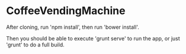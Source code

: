 CoffeeVendingMachine
====================

After cloning, run 'npm install', then run 'bower install'.

Then you should be able to execute 'grunt serve' to run the app, or just 'grunt' to do a full build.